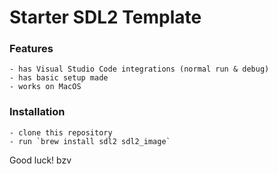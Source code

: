# Starter SDL2 Template

### Features
    - has Visual Studio Code integrations (normal run & debug)
    - has basic setup made
    - works on MacOS 

### Installation
    - clone this repository
    - run `brew install sdl2 sdl2_image`

Good luck!
 bzv
